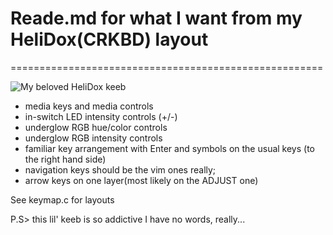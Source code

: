 # Reade.md for what I want from my HeliDox(CRKBD) layout
======================================================


![My beloved HeliDox keeb](https://i.imgur.com/NbVAB3g.jpg)

- media keys and media controls
- in-switch LED intensity controls (+/-)
- underglow RGB hue/color controls
- underglow RGB intensity controls
- familiar key arrangement with Enter and symbols on the usual keys (to the right hand side)
- navigation keys should be the vim ones really;
- arrow keys on one layer(most likely on the ADJUST one)

See keymap.c for layouts


P.S> this lil' keeb is so addictive I have no words, really...
